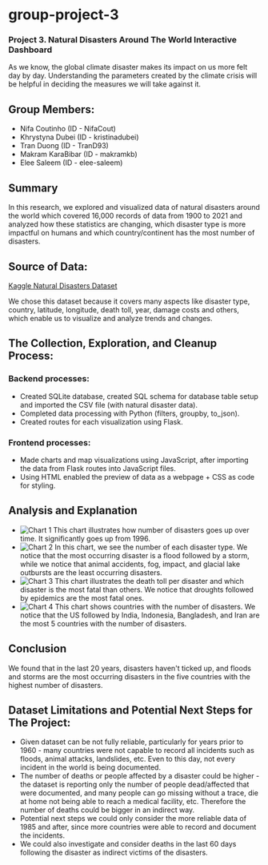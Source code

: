 # group-project-3
### Project 3. Natural Disasters Around The World Interactive Dashboard

As we know, the global climate disaster makes its impact on us more felt day by day. Understanding the parameters created by the climate crisis will be helpful in deciding the measures we will take against it.
​
## Group Members:   
* Nifa Coutinho (ID - NifaCout)
* Khrystyna Dubei (ID - kristinadubei)
* Tran Duong (ID - TranD93)
* Makram KaraBibar (ID - makramkb)
* Elee Saleem (ID - elee-saleem)
​
## Summary
In this research, we explored and visualized data of natural disasters around the world which covered 16,000 records of data from 1900 to 2021 and analyzed how these statistics are changing, which disaster type is more impactful on humans and which country/continent has the most number of disasters.
​
## Source of Data:  
[Kaggle Natural Disasters Dataset](https://www.kaggle.com/datasets/brsdincer/all-natural-disasters-19002021-eosdis "ALL NATURAL DISASTERS 1900-2021 / EOSDIS")

We chose this dataset because it covers many aspects like disaster type, country, latitude, longitude, death toll, year, damage costs and others, which enable us to visualize and analyze trends and changes.
​
## The Collection, Exploration, and Cleanup Process:
### Backend processes:
- Created SQLite database, created SQL schema for database table setup and imported the CSV file (with natural disaster data).
- Completed data processing with Python (filters, groupby, to_json).
- Created routes for each visualization using Flask.
​
### Frontend processes:
- Made charts and map visualizations using JavaScript, after importing the data from Flask routes into JavaScript files.
- Using HTML enabled the preview of data as a webpage + CSS as code for styling.
​
## Analysis and Explanation
+ ![Chart 1](<line_chart_of_disasters_per_year.png>) 
This chart illustrates how number of disasters goes up over time. It significantly goes up from 1996.
​
+ ![Chart 2](<bar_chart_of_most_occuring_disasters.png>)
In this chart, we see the number of each disaster type. We notice that the most occurring disaster is a flood followed by a storm, while we notice that animal accidents, fog, impact, and glacial lake outbursts are the least occurring disasters.
​
+ ![Chart 3](<bar_chart_of_death_per_disaster.png>)
This chart illustrates the death toll per disaster and which disaster is the most fatal than others. We notice that droughts followed by epidemics are the most fatal ones.
​
+ ![Chart 4](<bar_chart_of_counteries_with_the_number_of_disasters.png>)
This chart shows countries with the number of disasters. We notice that the US followed by India, Indonesia, Bangladesh, and Iran are the most 5 countries with the number of disasters. 
​
## Conclusion 
We found that in the last 20 years, disasters haven't ticked up, and floods and storms are the most occurring disasters in the five countries with the highest number of disasters.
​
## Dataset Limitations and Potential Next Steps for The Project:
- Given dataset can be not fully reliable, particularly for years prior to 1960 - many countries were not capable to record all incidents such as floods, animal attacks, landslides, etc. Even to this day, not every incident in the world is being documented.
- The number of deaths or people affected by a disaster could be higher - the dataset is reporting only the number of people dead/affected that were documented, and many people can go missing without a trace, die at home not being able to reach a medical facility, etc. Therefore the number of deaths could be bigger in an indirect way.
- Potential next steps we could only consider the more reliable data of 1985 and after, since more countries were able to record and document the incidents.
- We could also investigate and consider deaths in the last 60 days following the disaster as indirect victims of the disasters.
